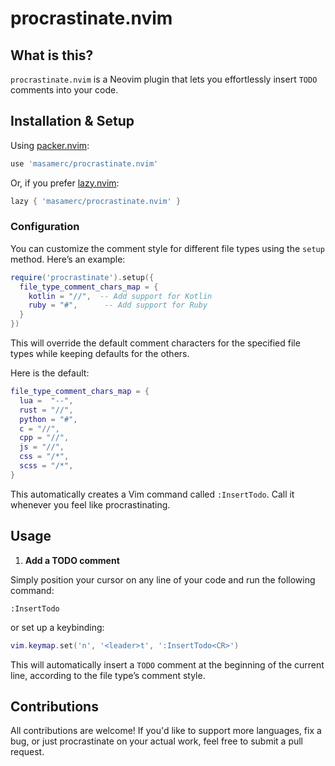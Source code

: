 # procrastinate.nvim

## What is this?

`procrastinate.nvim` is a Neovim plugin that lets you effortlessly insert `TODO` comments into your code.

## Installation & Setup

Using [packer.nvim](https://github.com/wbthomason/packer.nvim):
```lua
use 'masamerc/procrastinate.nvim'
```

Or, if you prefer [lazy.nvim](https://github.com/folke/lazy.nvim):
```lua
lazy { 'masamerc/procrastinate.nvim' }
```

### Configuration

You can customize the comment style for different file types using the `setup` method. Here’s an example:

```lua
require('procrastinate').setup({
  file_type_comment_chars_map = {
    kotlin = "//",  -- Add support for Kotlin
    ruby = "#",      -- Add support for Ruby
  }
})
```

This will override the default comment characters for the specified file types while keeping defaults for the others.

Here is the default:
```lua
file_type_comment_chars_map = {
  lua =  "--",
  rust = "//",
  python = "#",
  c = "//",
  cpp = "//",
  js = "//",
  css = "/*",
  scss = "/*",
}
```

This automatically creates a Vim command called `:InsertTodo`. Call it whenever you feel like procrastinating.

## Usage

1. **Add a TODO comment**

Simply position your cursor on any line of your code and run the following command:
```vim
:InsertTodo
```
or set up a keybinding:
```lua
vim.keymap.set('n', '<leader>t', ':InsertTodo<CR>')
```

This will automatically insert a `TODO` comment at the beginning of the current line, according to the file type’s comment style.

## Contributions

All contributions are welcome! If you'd like to support more languages, fix a bug, or just procrastinate on your actual work, feel free to submit a pull request.
